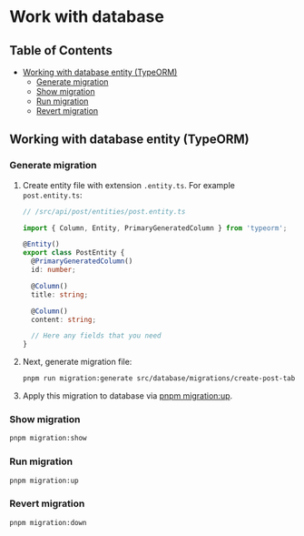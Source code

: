 # Work with database

## Table of Contents

- [Working with database entity (TypeORM)](#working-with-database-entity-typeorm)
  - [Generate migration](#generate-migration)
  - [Show migration](#show-migration)
  - [Run migration](#run-migration)
  - [Revert migration](#revert-migration)

## Working with database entity (TypeORM)

### Generate migration

1. Create entity file with extension `.entity.ts`. For example `post.entity.ts`:

    ```typescript
    // /src/api/post/entities/post.entity.ts

    import { Column, Entity, PrimaryGeneratedColumn } from 'typeorm';

    @Entity()
    export class PostEntity {
      @PrimaryGeneratedColumn()
      id: number;

      @Column()
      title: string;

      @Column()
      content: string;

      // Here any fields that you need
    }
    ```

1. Next, generate migration file:

    ```bash
    pnpm run migration:generate src/database/migrations/create-post-table
    ```

1. Apply this migration to database via [pnpm migration:up](#run-migration).

### Show migration

```bash
pnpm migration:show
```

### Run migration

```bash
pnpm migration:up
```

### Revert migration

```bash
pnpm migration:down
```
